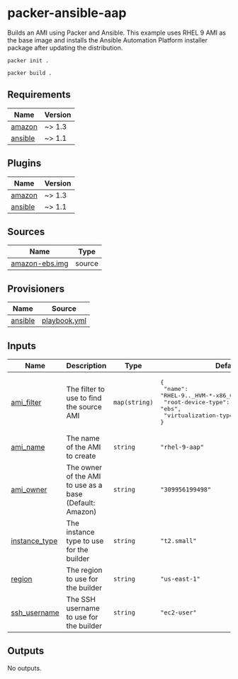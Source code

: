 # packer-ansible-aap

Builds an AMI using Packer and Ansible. This example uses RHEL 9 AMI as the base image and installs the Ansible Automation Platform installer package after updating the distribution.

```
packer init .
```

```
packer build .
```

<!-- BEGIN_TF_DOCS -->
## Requirements

| Name | Version |
|------|---------|
| <a name="requirement_amazon"></a> [amazon](#requirement\_amazon) | ~> 1.3 |
| <a name="requirement_ansible"></a> [ansible](#requirement\_ansible) | ~> 1.1 |

## Plugins

| Name | Version |
|------|---------|
| <a name="requirement_amazon"></a> [amazon](#requirement\_amazon) | ~> 1.3 |
| <a name="requirement_ansible"></a> [ansible](#requirement\_ansible) | ~> 1.1 |

## Sources

| Name | Type |
|------|------|
| [amazon-ebs.img](https://developer.hashicorp.com/packer/integrations/hashicorp/amazon/latest/components/builder/ebs) | source |

## Provisioners

| Name | Source |
|------|------|
| [ansible](https://developer.hashicorp.com/packer/integrations/hashicorp/ansible/latest/components/provisioner/ansible) | [playbook.yml](playbook.yml) |

## Inputs

| Name | Description | Type | Default | Required |
|------|-------------|------|---------|:--------:|
| <a name="input_ami_filter"></a> [ami\_filter](#input\_ami\_filter) | The filter to use to find the source AMI | `map(string)` | <pre>{<br>  "name": "RHEL-9.*.*_HVM-*-x86_64-82-Hourly2-GP3",<br>  "root-device-type": "ebs",<br>  "virtualization-type": "hvm"<br>}</pre> | no |
| <a name="input_ami_name"></a> [ami\_name](#input\_ami\_name) | The name of the AMI to create | `string` | `"rhel-9-aap"` | no |
| <a name="input_ami_owner"></a> [ami\_owner](#input\_ami\_owner) | The owner of the AMI to use as a base (Default: Amazon) | `string` | `"309956199498"` | no |
| <a name="input_instance_type"></a> [instance\_type](#input\_instance\_type) | The instance type to use for the builder | `string` | `"t2.small"` | no |
| <a name="input_region"></a> [region](#input\_region) | The region to use for the builder | `string` | `"us-east-1"` | no |
| <a name="input_ssh_username"></a> [ssh\_username](#input\_ssh\_username) | The SSH username to use for the builder | `string` | `"ec2-user"` | no |

## Outputs

No outputs.
<!-- END_TF_DOCS -->
